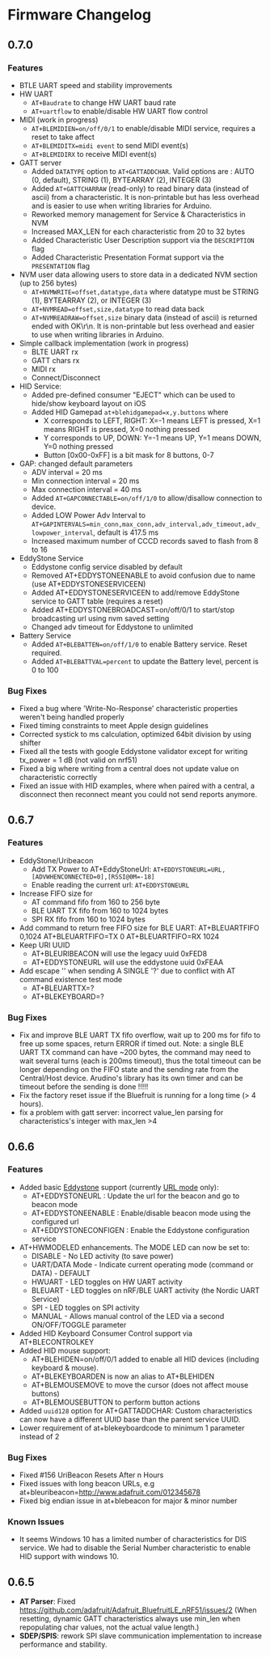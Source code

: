 # Firmware Changelog

## 0.7.0

### Features

- BTLE UART speed and stability improvements
- HW UART
	- `AT+Baudrate` to change HW UART baud rate
	- `AT+uartflow` to enable/disable HW UART flow control
- MIDI (work in progress)
	- `AT+BLEMIDIEN=on/off/0/1` to enable/disable MIDI service, requires a reset to take affect
	- `AT+BLEMIDITX=midi event` to send MIDI event(s)
	- `AT+BLEMIDIRX` to receive MIDI event(s)
- GATT server
	- Added `DATATYPE` option to `AT+GATTADDCHAR`. Valid options are : AUTO (0, default), STRING (1), BYTEARRAY (2), INTEGER (3) 
	- Added `AT+GATTCHARRAW` (read-only) to read binary data (instead of ascii) from a characteristic. It is non-printable but has less overhead and is easier to use when writing libraries for Arduino. 
	- Reworked memory management for Service & Characteristics in NVM
	- Increased MAX_LEN for each characteristic from 20 to 32 bytes
	- Added Characteristic User Description support via the `DESCRIPTION` flag
	- Added Characteristic Presentation Format support via the `PRESENTATION` flag
- NVM user data allowing users to store data in a dedicated NVM section (up to 256 bytes)
	- `AT+NVMWRITE=offset,datatype,data` where datatype must be STRING (1), BYTEARRAY (2), or INTEGER (3)
	- `AT+NVMREAD=offset,size,datatype` to read data back
	- `AT+NVMREADRAW=offset,size`  binary data (instead of ascii) is returned ended with OK\r\n. It is non-printable but less overhead and easier to use when writing libraries in Arduino. 
- Simple callback implementation (work in progress)
	- BLTE UART rx
	- GATT chars rx
	- MIDI rx
	- Connect/Disconnect
- HID Service: 
	- Added pre-defined consumer "EJECT" which can be used to hide/show keyboard layout on iOS
	- Added HID Gamepad `at+blehidgamepad=x,y.buttons` where
		- X corresponds to LEFT, RIGHT: X=-1 means LEFT is pressed, X=1 means RIGHT is pressed, X=0 nothing pressed
		- Y corresponds to UP, DOWN: Y=-1 means UP, Y=1 means DOWN, Y=0 nothing pressed
		- Button [0x00-0xFF] is a bit mask for 8 buttons, 0-7 
- GAP: changed default parameters
	- ADV interval = 20 ms
	- Min connection interval = 20 ms
	- Max connection interval = 40 ms
	- Added `AT+GAPCONNECTABLE=on/off/1/0` to allow/disallow connection to device.
	- Added LOW Power Adv Interval to `AT+GAPINTERVALS=min_conn,max_conn,adv_interval,adv_timeout,adv_lowpower_interval`, default is 417.5 ms
	- Increased maximum number of CCCD records saved to flash from 8 to 16
- EddyStone Service
	- Eddystone config service disabled by default
	- Removed AT+EDDYSTONEENABLE to avoid confusion due to name (use AT+EDDYSTONESERVICEEN)
	- Added AT+EDDYSTONESERVICEEN to add/remove EddyStone service to GATT table (requires a reset)
	- Added AT+EDDYSTONEBROADCAST=on/off/0/1 to start/stop broadcasting url using nvm saved setting
	- Changed adv timeout for Eddystone to unlimited
- Battery Service
	- Added `AT+BLEBATTEN=on/off/1/0` to enable Battery service. Reset required.
	- Added `AT+BLEBATTVAL=percent` to update the Battery level, percent is 0 to 100

### Bug Fixes

- Fixed a bug where 'Write-No-Response' characteristic properties weren't being handled properly
- Fixed timing constraints to meet Apple design guidelines
- Corrected systick to ms calculation, optimized 64bit division by using shifter
- Fixed all the tests with google Eddystone validator except for writing tx_power = 1 dB (not valid on nrf51)
- Fixed a big where writing from a central does not update value on characteristic correctly
- Fixed an issue with HID examples, where when paired with a central, a disconnect then reconnect meant you could not send reports anymore.

## 0.6.7

### Features

- EddyStone/Uribeacon
	- Add TX Power to AT+EddyStoneUrl: `AT+EDDYSTONEURL=URL,[ADVWHENCONNECTED=0],[RSSI@0M=-18]`
	- Enable reading the current url: `AT+EDDYSTONEURL`
- Increase FIFO size for 
	- AT command fifo from 160 to 256 byte
	- BLE UART TX fifo from 160 to 1024 bytes
	- SPI RX fifo from 160 to 1024 bytes
- Add command to return free FIFO size for BLE UART:
	AT+BLEUARTFIFO
	0,1024
	AT+BLEUARTFIFO=TX
	0
	AT+BLEUARTFIFO=RX
	1024
- Keep URI UUID
	- AT+BLEURIBEACON will use the legacy uuid 0xFED8
	- AT+EDDYSTONEURL will use the eddystone uuid 0xFEAA
- Add escape '\' when sending A SINGLE '?' due to conflict with AT command existence test mode
	- AT+BLEUARTTX=\?
	- AT+BLEKEYBOARD=\?

### Bug Fixes

- Fix and improve BLE UART TX fifo overflow, wait up to 200 ms for fifo to free up some spaces, return ERROR if timed out. Note: a single BLE UART TX command can have ~200 bytes, the command may need to wait several turns (each is 200ms timeout), thus the total timeout can be longer depending on the FIFO state and the sending rate from the Central/Host device. Arudino's library has its own timer and can be timeout before the sending is done !!!!!
- Fix the factory reset issue if the Bluefruit is running for a long time (> 4 hours).
- fix a problem with gatt server: incorrect value_len parsing for characteristics's integer with max_len >4 

## 0.6.6

### Features

- Added basic [Eddystone](https://github.com/google/eddystone) support (currently [URL mode](https://github.com/google/eddystone/tree/master/eddystone-url) only):
	- AT+EDDYSTONEURL : Update the url for the beacon and go to beacon mode
	- AT+EDDYSTONEENABLE : Enable/disable beacon mode using the configured url
	- AT+EDDYSTONECONFIGEN : Enable the Eddystone configuration service 
- AT+HWMODELED enhancements. The MODE LED can now be set to:
	- DISABLE - No LED activity (to save power)
	- UART/DATA Mode - Indicate current operating mode (command or DATA) - DEFAULT
	- HWUART - LED toggles on HW UART activity
	- BLEUART - LED toggles on nRF/BLE UART activity (the Nordic UART Service)
	- SPI - LED toggles on SPI activity
	- MANUAL - Allows manual control of the LED via a second ON/OFF/TOGGLE parameter
- Added HID Keyboard Consumer Control support via AT+BLECONTROLKEY
- Added HID mouse support:
	- AT+BLEHIDEN=on/off/0/1 added to enable all HID devices (including keyboard & mouse).
	- AT+BLEKEYBOARDEN is now an alias to AT+BLEHIDEN
	- AT+BLEMOUSEMOVE to move the cursor (does not affect mouse buttons)
	- AT+BLEMOUSEBUTTON to perform button actions
- Added `uuid128` option for AT+GATTADDCHAR: Custom characteristics can now have a different UUID base than the parent service UUID.
- Lower requirement of at+blekeyboardcode to minimum 1 parameter instead of 2

### Bug Fixes

- Fixed #156 UriBeacon Resets After n Hours
- Fixed issues with long beacon URLs, e.g at+bleuribeacon=http://www.adafruit.com/012345678
- Fixed big endian issue in at+blebeacon for major & minor number

### Known Issues

- It seems Windows 10 has a limited number of characteristics for DIS service. We had to disable the Serial Number characteristic to enable HID support with windows 10. 

## 0.6.5

* **AT Parser**: Fixed https://github.com/adafruit/Adafruit_BluefruitLE_nRF51/issues/2 (When resetting, dynamic GATT characteristics always use min_len when repopulating char values, not the actual value length.)
* **SDEP/SPIS**: rework SPI slave communication implementation to increase performance and stability.
